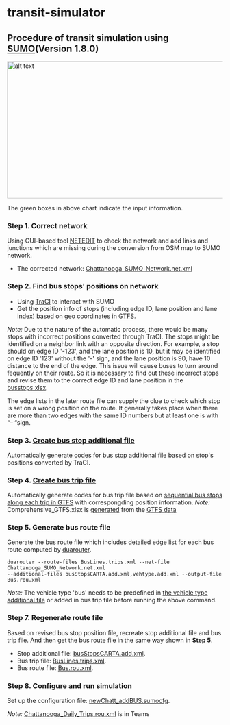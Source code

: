 # transit-simulator

## Procedure of transit simulation using [SUMO](https://sumo.dlr.de/docs/index.html)(Version 1.8.0)

<img src="https://github.com/hdemma/transit-simulator/blob/master/images/ChattanoogaSUMO.png" alt="alt text" width="550" height="320">

The green boxes in above chart indicate the input information.

### Step 1. Correct network
Using GUI-based tool [NETEDIT](https://sumo.dlr.de/docs/netedit.html) to check the network and add links and junctions which are missing during the conversion from OSM map to SUMO network.
* The corrected network: [Chattanooga_SUMO_Network.net.xml](https://github.com/hdemma/transit-simulator/tree/master/SUMO_simulation/Chattanooga_SUMO_Network.net.zip)

### Step 2. Find bus stops' positions on network
* Using [TraCI](https://sumo.dlr.de/docs/TraCI.html) to interact with SUMO
* Get the position info of stops (including edge ID, lane position and lane index) based on geo coordinates in [GTFS](https://github.com/smarttransit-ai/transit-energy-dashboard/blob/master/app/data/raw/GTFS/gtfs_may_2020/stops.txt).

*Note:* Due to the nature of the automatic process, there would be many stops with incorrect positions converted through TraCI. The stops might be identified on a neighbor link with an opposite direction. For example, a stop should on edge ID '-123', and the lane position is 10, but it may be identified on edge ID '123' without the '-' sign, and the lane position is 90, have 10 distance to the end of the edge. This issue will cause buses to turn around fequently on their route. So it is necessary to find out these incorrect stops and revise them to the correct edge ID and lane position in the [busstops.xlsx](https://github.com/hdemma/transit-simulator/blob/master/data/busstops.xlsx). 

The edge lists in the later route file can supply the clue to check which stop is set on a wrong position on the route. It generally takes place when there are more than two edges with the same ID numbers but at least one is with “– “sign. 

### Step 3. [Create bus stop additional file](https://github.com/smarttransit-ai/transit-simulator/blob/master/codes/Def_BusStop_file.py)
Automatically generate codes for bus stop additional file based on stop's positions converted by TraCI.

### Step 4. [Create bus trip file](https://github.com/smarttransit-ai/transit-simulator/blob/master/codes/Create_BusTrip_newfile.py)
Automatically generate codes for bus trip file based on [sequential bus stops along each trip in GTFS](https://github.com/smarttransit-ai/transit-simulator/blob/master/data/Comprehensive_GTFS.xlsx) with correspongding position information.
*Note:* Comprehensive_GTFS.xlsx is [generated](https://github.com/smarttransit-ai/transit-simulator/blob/master/codes/Match_GTFS.py) from the [GTFS data](https://github.com/smarttransit-ai/transit-energy-dashboard/tree/master/app/data/raw/GTFS/gtfs_may_2020)

### Step 5. Generate bus route file
Generate the bus route file which includes detailed edge list for each bus route computed by [duarouter](https://sumo.dlr.de/docs/duarouter.html).
```
duarouter --route-files BusLines.trips.xml --net-file Chattanooga_SUMO_Network.net.xml 
--additional-files busStopsCARTA.add.xml,vehtype.add.xml --output-file Bus.rou.xml
```
*Note:* The vehicle type 'bus' needs to be predefined in [the vehicle type additional file](https://github.com/hdemma/transit-simulator/blob/master/SUMO_simulation/vehtype.add.xml) or added in bus trip file before running the above command.


### Step 7. Regenerate route file
Based on revised bus stop position file, recreate stop additional file and bus trip file. And then get the bus route file in the same way shown in **Step 5**.
* Stop additional file: [busStopsCARTA.add.xml](https://github.com/hdemma/transit-simulator/blob/master/SUMO_simulation/busStopsCARTA.add.xml).
* Bus trip file: [BusLines.trips.xml](https://github.com/hdemma/transit-simulator/blob/master/SUMO_simulation/BusLines.trips.xml).
* Bus route file: [Bus.rou.xml](https://github.com/hdemma/transit-simulator/blob/master/SUMO_simulation/Bus.rou.xml).

### Step 8. Configure and run simulation
Set up the configuration file: [newChatt_addBUS.sumocfg](https://github.com/hdemma/transit-simulator/blob/master/SUMO_simulation/newChatt_addBUS.sumocfg).

*Note:* [Chattanooga_Daily_Trips.rou.xml](https://vanderbilt365.sharepoint.com/sites/TransitHub/Shared%20Documents/simulation/SUMO_simulation) is in Teams
